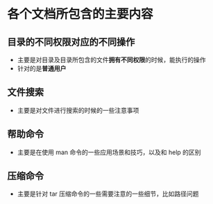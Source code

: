 # 各个文档所包含的主要内容



## 目录的不同权限对应的不同操作

* 主要是对目录及目录所包含的文件**拥有不同权限**的时候，能执行的操作
* 针对的是**普通用户**



## 文件搜索

* 主要是对文件进行搜索的时候的一些注意事项

## 帮助命令

* 主要是在使用  man 命令的一些应用场景和技巧，以及和 help  的区别 

## 压缩命令

* 主要是针对 tar 压缩命令的一些需要注意的一些细节，比如路径问题